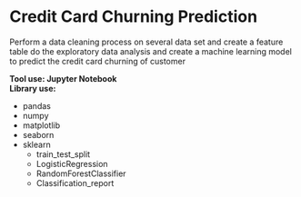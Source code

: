 # Credit Card Churning Prediction
Perform a data cleaning process on several data set and create a feature table do the exploratory data analysis and create a machine learning model to predict the credit card churning of customer

**Tool use: Jupyter Notebook**  
**Library use:** 
  - pandas
  - numpy
  - matplotlib
  - seaborn
  - sklearn
      - train_test_split
      - LogisticRegression
      - RandomForestClassifier
      - Classification_report


